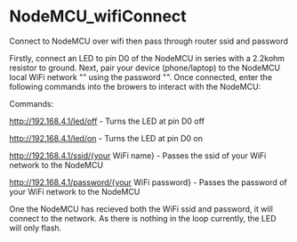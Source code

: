 # NodeMCU_wifiConnect
Connect to NodeMCU over wifi then pass through router ssid and password

Firstly, connect an LED to pin D0 of the NodeMCU in series with a 2.2kohm resistor to ground.
Next, pair your device (phone/laptop) to the NodeMCU local WiFi network "" using the password "".
Once connected, enter the following commands into the browers to interact with the NodeMCU:

Commands: 

http://192.168.4.1/led/off                          - Turns the LED at pin D0 off

http://192.168.4.1/led/on                           - Turns the LED at pin D0 on

http://192.168.4.1/ssid/{your WiFi name}            - Passes the ssid of your WiFi network to the NodeMCU

http://192.168.4.1/password/{your WiFi password}    - Passes the password of your WiFi network to the NodeMCU

One the NodeMCU has recieved both the WiFi ssid and password, it will connect to the network. As there is nothing
in the loop currently, the LED will only flash. 
